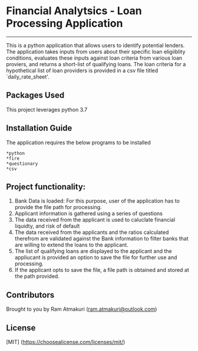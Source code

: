 # Financial Analytsics -  Loan Processing Application
---
This is a python application that allows users to identify potential lenders. The application takes inputs from users about their specific loan eligiiblity conditions, evaluates these inputs against loan criteria from various loan proviers, and returns a short-list of qualifying loans. The loan criteria for a hypothetical list of loan providers is provided in a csv file  titled `daily_rate_sheet'.

## Packages Used
This project leverages python 3.7 

## Installation Guide
The application requires the below programs to be installed 
```
*python
*fire
*questionary
*csv

```
## Project functionality:


1. Bank Data is loaded: For this purpose, user of the application has to provide the file path for processing.
2. Applicant information is gathered using a series of questions
3. The data received from the applicant is used to caluclate financial liquidty, and risk of default
4. The data received from the applicants and the ratios calculated therefrom are validated against the Bank information to filter banks that are willing to extend the loans to the applicant.
5. The list of qualifying loans are displayed to the applicant and the appliucant is provided an option to save the file for further use and processing.
6. If the applicant opts to save the file, a file path is obtained and stored at the path provided.

## Contributors
Brought to you by Ram Atmakuri (ram.atmakuri@outlook.com)

## License
[MIT] (https://choosealicense.com/licenses/mit/)

